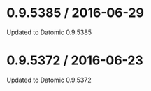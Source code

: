 
0.9.5385 / 2016-06-29
==================

Updated to Datomic 0.9.5385

0.9.5372 / 2016-06-23
==================

Updated to Datomic 0.9.5372
